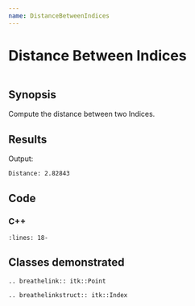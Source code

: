 ```yaml
---
name: DistanceBetweenIndices
---
```


# Distance Between Indices

```{index} single: Point single: Index single: indices pair: Point; SquaredEuclideanDistanceTo pair: Point; EuclideanDistanceTo pair: Indices; SquaredEuclideanDistanceTo pair: Indices; EuclideanDistanceTo
```

## Synopsis

Compute the distance between two Indices.

## Results

Output:

```
Distance: 2.82843
```

## Code

### C++

```{literalinclude} Code.cxx
:lines: 18-
```

## Classes demonstrated

```{eval-rst}
.. breathelink:: itk::Point
```

```{eval-rst}
.. breathelinkstruct:: itk::Index
```
